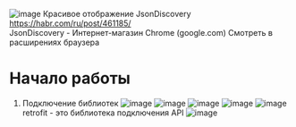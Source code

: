 ![image](https://user-images.githubusercontent.com/97594420/213114280-8fb309fe-ac4f-4e1c-b49d-8f58d0032921.png)
Красивое отображение JsonDiscovery https://habr.com/ru/post/461185/   
JsonDiscovery - Интернет-магазин Chrome (google.com) Смотреть в расширениях браузера

# Начало работы 
1. Подключение библиотек
![image](https://user-images.githubusercontent.com/97594420/213117938-f341c0ba-a358-47f9-ad2e-c74f41b5c7d5.png)
![image](https://user-images.githubusercontent.com/97594420/213118174-38ad5d18-3155-42be-9615-181bc9c180bf.png)
![image](https://user-images.githubusercontent.com/97594420/213118299-809c4513-2070-4cb6-9d4b-beb226095835.png)
![image](https://user-images.githubusercontent.com/97594420/213118502-00298688-e283-4ec2-91e5-f960a1aab6ce.png)
![image](https://user-images.githubusercontent.com/97594420/213118996-20479e22-55b0-4696-a713-8b4951aee3c3.png)
retrofit - это библиотека подключения API
![image](https://user-images.githubusercontent.com/97594420/213121059-d2bee86b-4251-4493-907e-013177c999f8.png)
